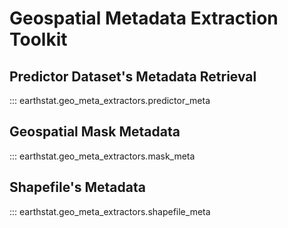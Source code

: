 # Geospatial Metadata Extraction Toolkit

## Predictor Dataset's Metadata Retrieval

::: earthstat.geo_meta_extractors.predictor_meta

## Geospatial Mask Metadata

::: earthstat.geo_meta_extractors.mask_meta

## Shapefile's Metadata

::: earthstat.geo_meta_extractors.shapefile_meta